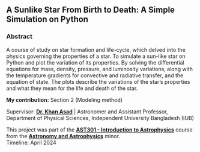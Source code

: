 ## A Sunlike Star From Birth to Death: A Simple Simulation on Python 

### Abstract
A course of study on star formation and life-cycle, which delved into the physics governing the properties of a star. To simulate a sun-like star on Python and plot the variation of its properties. By solving the differential equations for mass, density, pressure, and luminosity variations, along with the temperature gradients for convective and radiative transfer, and the equation of state. The plots describe the variations of the star’s properties and what they mean for the life and death of the star.

**My contribution:** Section 2 (Modeling method)

Supervisor: [**Dr. Khan Asad**](https://coalab.space/people/asad/) | Astronomer and Assistant Professor, Department of Physical Sciences, Independent University Bangladesh (IUB)

This project was part of the [**AST301 - Introduction to Astrophysics**](https://cassa.site/abekta/courses/ast301) course from the [**Astronomy and Astrophysics**](https://cassa.site/minor/) minor.\
Timeline: April 2024

